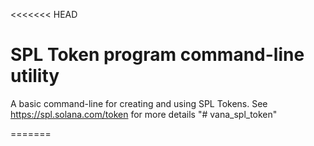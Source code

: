 <<<<<<< HEAD
# SPL Token program command-line utility

A basic command-line for creating and using SPL Tokens.  See https://spl.solana.com/token for more details
"# vana_spl_token" 

=======

